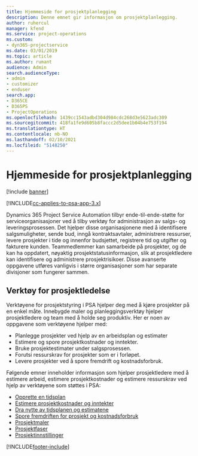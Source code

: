 ```yaml
---
title: Hjemmeside for prosjektplanlegging
description: Denne emnet gir informasjon om prosjektplanlegging.
author: ruhercul
manager: kfend
ms.service: project-operations
ms.custom:
- dyn365-projectservice
ms.date: 03/01/2019
ms.topic: article
ms.author: rumant
audience: Admin
search.audienceType:
- admin
- customizer
- enduser
search.app:
- D365CE
- D365PS
- ProjectOperations
ms.openlocfilehash: 1439cc1543adbd304d984cdc268d3e5623adc309
ms.sourcegitcommit: 418fa1fe9d605b8faccc2d5dee1b04b4e753f194
ms.translationtype: HT
ms.contentlocale: nb-NO
ms.lasthandoff: 02/10/2021
ms.locfileid: "5148250"
---
```

# <a name="project-planning-home-page"></a>Hjemmeside for prosjektplanlegging

[!include [banner](../includes/psa-now-project-operations.md)]

[!INCLUDE[cc-applies-to-psa-app-3.x](../includes/cc-applies-to-psa-app-3x.md)]

Dynamics 365 Project Service Automation tilbyr ende-til-ende-støtte for serviceorganisasjoner ved å tilby verktøy for administrasjon av salgs- og leveringsprosessen. Det hjelper disse organisasjonene med å identifisere salgsmuligheter, sende bud, inngå kontraktsavtaler, administrere ressurser, levere prosjekter i tide og innenfor budsjettet, registrere tid og utgifter og fakturere kunden. Teammedlemmer kan samarbeide på prosjekter, og de kan ha oppdatert, nøyaktig prosjektstatusinformasjon, slik at prosjektledere kan identifisere og administrere prosjektrisikoer. Disse avanserte oppgavene utføres vanligvis i større organisasjoner som har separate divisjoner som fungerer sammen.

## <a name="project-management-tools"></a>Verktøy for prosjektledelse

Verktøyene for prosjektstyring i PSA hjelper deg med å kjøre prosjekter på en enkel måte. Innebygde maler og planleggingsverktøy hjelper prosjektledere og team med å holde seg produktiv. Her er noen av oppgavene som verktøyene hjelper med:

- Planlegge prosjekter ved hjelp av en arbeidsplan og estimater
- Estimere og spore prosjektkostnader og inntekter.
- Bruke prosjektestimater under salgsprosessen.
- Forutsi ressurskrav for prosjekter som er i forløpet.
- Levere prosjekter ved å spore fremdrift og kostnadsforbruk.

Følgende emner inneholder informasjon som hjelper prosjektledere med å estimere arbeid, estimere prosjektkostnader og estimere ressurskrav ved hjelp av verktøyene som støttes i PSA:

- [Opprette en tidsplan](project-creating.md)
- [Estimere prosjektkostnader og inntekter](project-estimating.md)
- [Dra nytte av tidsplanen og estimatene](project-leveraging.md)
- [Spore fremdriften for prosjekt og kostnadsforbruk](project-tracking.md)
- [Prosjektmaler](project-templates.md)
- [Prosjektfaser](project-stages.md)
- [Prosjektinnstillinger](project-settings.md)


[!INCLUDE[footer-include](../includes/footer-banner.md)]